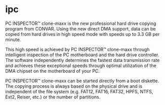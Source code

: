 # ipc
PC INSPECTOR™ clone-maxx is the new professional hard drive copying program from CONVAR. Using the new direct DMA support, data can be copied from hard drives in high speed mode with speeds up to 3.3 GB per minute. 

This high speed is achieved by PC INSPECTOR™ clone-maxx through intelligent inspection of the PC motherboard and the hard drive controller. The software independently determines the fastest data transmission rate and achieves these exceptional speeds through optimal utilization of the DMA chipset on the motherboard of your PC.

PC INSPECTOR™ clone-maxx can be started directly from a boot diskette. The copying process is always based on the physical drive and is independent of the file system (e.g. FAT12, FAT16, FAT32, HPFS, NTFS, Ext2, Reiser, etc.) or the number of partitions.
